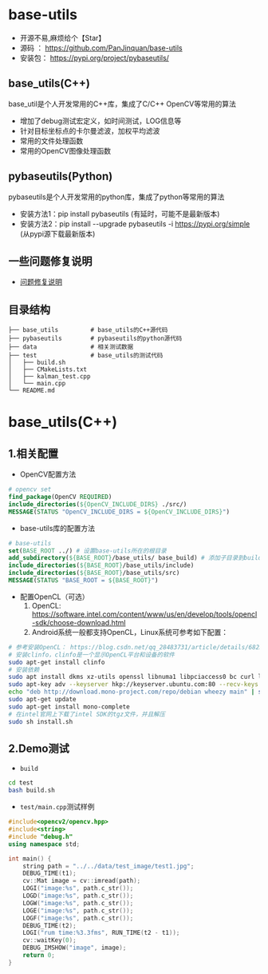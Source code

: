 # base-utils

- 开源不易,麻烦给个【Star】
- 源码 ： https://github.com/PanJinquan/base-utils
- 安装包： https://pypi.org/project/pybaseutils/

## base_utils(C++)

base_util是个人开发常用的C++库，集成了C/C++ OpenCV等常用的算法

- 增加了debug测试宏定义，如时间测试，LOG信息等
- 针对目标坐标点的卡尔曼滤波，加权平均滤波
- 常用的文件处理函数
- 常用的OpenCV图像处理函数

## pybaseutils(Python)

pybaseutils是个人开发常用的python库，集成了python等常用的算法

- 安装方法1：pip install pybaseutils (有延时，可能不是最新版本)
- 安装方法2：pip install --upgrade pybaseutils -i https://pypi.org/simple (从pypi源下载最新版本)


## 一些问题修复说明

- [问题修复说明](./docs/README.md)

## 目录结构

```
├── base_utils         # base_utils的C++源代码
├── pybaseutils        # pybaseutils的python源代码
├── data               # 相关测试数据
├── test               # base_utils的测试代码
│   ├── build.sh
│   ├── CMakeLists.txt
│   ├── kalman_test.cpp
│   └── main.cpp
└── README.md

```

# base_utils(C++)

## 1.相关配置

- OpenCV配置方法

```cmake
# opencv set
find_package(OpenCV REQUIRED)
include_directories(${OpenCV_INCLUDE_DIRS} ./src/)
MESSAGE(STATUS "OpenCV_INCLUDE_DIRS = ${OpenCV_INCLUDE_DIRS}")
```

- base-utils库的配置方法

```cmake
# base-utils
set(BASE_ROOT ../) # 设置base-utils所在的根目录
add_subdirectory(${BASE_ROOT}/base_utils/ base_build) # 添加子目录到build中
include_directories(${BASE_ROOT}/base_utils/include)
include_directories(${BASE_ROOT}/base_utils/src)
MESSAGE(STATUS "BASE_ROOT = ${BASE_ROOT}")
```

- 配置OpenCL（可选）
    1. OpenCL: https://software.intel.com/content/www/us/en/develop/tools/opencl-sdk/choose-download.html
    2. Android系统一般都支持OpenCL，Linux系统可参考如下配置：

```bash
# 参考安装OpenCL： https://blog.csdn.net/qq_28483731/article/details/68235383，作为测试，安装`intel cpu版本的OpenCL`即可
# 安装clinfo，clinfo是一个显示OpenCL平台和设备的软件
sudo apt-get install clinfo
# 安装依赖
sudo apt install dkms xz-utils openssl libnuma1 libpciaccess0 bc curl libssl-dev lsb-core libicu-dev
sudo apt-key adv --keyserver hkp://keyserver.ubuntu.com:80 --recv-keys 3FA7E0328081BFF6A14DA29AA6A19B38D3D831EF
echo "deb http://download.mono-project.com/repo/debian wheezy main" | sudo tee /etc/apt/sources.list.d/mono-xamarin.list
sudo apt-get update
sudo apt-get install mono-complete
# 在intel官网上下载了intel SDK的tgz文件，并且解压
sudo sh install.sh
```

## 2.Demo测试

- `build`

```bash
cd test
bash build.sh
```

- `test/main.cpp`测试样例

```c++
#include<opencv2/opencv.hpp>
#include<string>
#include "debug.h"
using namespace std;

int main() {
    string path = "../../data/test_image/test1.jpg";
    DEBUG_TIME(t1);
    cv::Mat image = cv::imread(path);
    LOGI("image:%s", path.c_str());
    LOGD("image:%s", path.c_str());
    LOGW("image:%s", path.c_str());
    LOGE("image:%s", path.c_str());
    LOGF("image:%s", path.c_str());
    DEBUG_TIME(t2);
    LOGI("rum time:%3.3fms", RUN_TIME(t2 - t1));
    cv::waitKey(0);
    DEBUG_IMSHOW("image", image);
    return 0;
}

```
